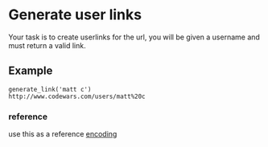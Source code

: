 # Generate user links
Your task is to create userlinks for the url, you will be given a username and must return a valid link.

## Example
```
generate_link('matt c')
http://www.codewars.com/users/matt%20c
```

### reference
use this as a reference [encoding](http://www.w3schools.com/tags/ref_urlencode.asp)
